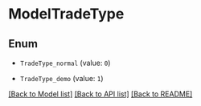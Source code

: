 # ModelTradeType


## Enum

* `TradeType_normal` (value: `0`)

* `TradeType_demo` (value: `1`)

[[Back to Model list]](../README.md#documentation-for-models) [[Back to API list]](../README.md#documentation-for-api-endpoints) [[Back to README]](../README.md)



